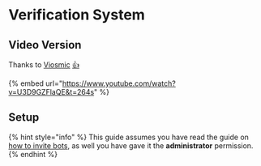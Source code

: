 # Verification System

## Video Version

Thanks to [Viosmic](https://www.youtube.com/channel/UCdvf6TwNdxxol3fbFbpbVFg) [👍](https://emojipedia.org/thumbs-up/)

{% embed url="https://www.youtube.com/watch?v=U3D9GZFlaQE&t=264s" %}

## Setup

{% hint style="info" %}
This guide assumes you have read the guide on [how to invite bots](../), as well you have gave it the **administrator** permission.
{% endhint %}

